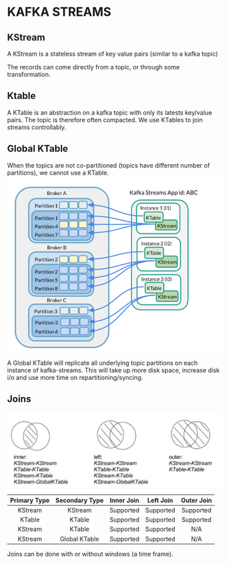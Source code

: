 # KAFKA STREAMS

## KStream
A KStream is a stateless stream of key value pairs (similar to a kafka topic)

The records can come directly from a topic, or through some transformation.

## Ktable
A KTable is an abstraction on a kafka topic with only its latests key/value pairs.
The topic is therefore often compacted. We use KTables to join streams controllably.

## Global KTable
When the topics are not co-partitioned (topics have different number of partitions), we cannot use a KTable.
![img](./doc/co-partitions.png)

A Global KTable will replicate all underlying topic partitions on each instance of kafka-streams.
This will take up more disk space, increase disk i/o and use more time on repartitioning/syncing.

## Joins
![img](./doc/joins.png)

|   Primary Type    | Secondary Type  | Inner Join | Left Join | Outer Join |
|:-----------------:|:---------------:|:----------:|:---------:|:----------:|
|      KStream      |     KStream     | Supported  | Supported | Supported  |
|      KTable       |     KTable      | Supported  | Supported | Supported  |
|      KStream      |     KTable      | Supported  | Supported |    N/A     |
|      KStream      |  Global KTable  | Supported  | Supported |    N/A     |

Joins can be done with or without windows (a time frame).
